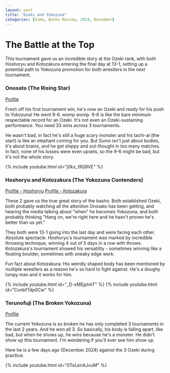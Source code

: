 ```yaml
---
layout: post
title: "Ozeki and Yokozuna"
categories: [Sumo, Basho Review, 2024, November]
---
```


# The Battle at the Top
This tournament gave us an incredible story at the Ozeki rank, with both Hoshoryu and Kotozakura entering the final day at 13-1, setting up a potential path to Yokozuna promotion for both wrestlers in the next tournament.

### Onosato (The Rising Star)
[Profile](https://www.sumo.or.jp/EnSumoDataRikishi/profile/4227/)

Fresh off his first tournament win, he's now an Ozeki and ready for his push to Yokozuna! He went 9-6. womp womp. 9-6 is like the bare minimum respectable record for an Ozeki. It's not even an Ozeki-sustaining performance. You need 33 wins across 3 tournaments.

He wasn't bad, in fact he's still a huge scary monster and his tachi-ai (the start) is like an elephant coming for you. But Sumo isn't just about bodies, it's about brains, and he got sloppy and out-thought in too many matches. In fact, none of his losses were even upsets, so the 9-6 might be bad, but it's not the whole story.

{% include youtube.html id="j0kx_I9Q9VE" %}

### Hoshoryu and Kotozakura (The Yokozuna Contenders)
[Profile - Hoshoryu](https://www.sumo.or.jp/EnSumoDataRikishi/profile/3842/)
[Profile - Kotozakura](https://www.sumo.or.jp/EnSumoDataRikishi/profile/3661/)

These 2 gave us the true great story of the basho. Both established Ozeki, both probably watching all the attention Onosato has been getting, and hearing the media talking about "when" he becomes Yokozuna, and both probably thinking "Hang on, we're right here and he hasn't proven he's better than us yet."

They both were 13-1 going into the last day and were facing each other. Absolute spectacle. Hoshoryu's tournament was marked by incredible throwing technique, winning 4 out of 5 days in a row with throws. Kotozakura's tournament showed his versatility - sometimes winning like a floating boulder, sometimes with sneaky edge work.

Fun fact about Kotozakura: His weirdly shaped body has been mentioned by multiple wrestlers as a reason he's so hard to fight against. He's a doughy lumpy man and it works for him.

{% include youtube.html id="_D-xMEjptmT" %}
{% include youtube.html id="CvnbfTdp0Cw" %}

### Terunofuji (The Broken Yokozuna)
[Profile](https://www.sumo.or.jp/EnSumoDataRikishi/profile/3321/)

The current Yokozuna is so broken he has only completed 3 tournaments in the last 2 years. And he won all 3. So basically, his body is falling apart, like bad, but when he shows up, he wins because he's a monster. He didn't show up this tournament. I'm wondering if you'll ever see him show up.

Here he is a few days ago (December 2024) against the 3 Ozeki during practice:

{% include youtube.html id="0ToLenAJvuM" %}
